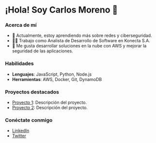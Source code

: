 # ¡Hola! Soy Carlos Moreno 👋

### Acerca de mí
- 🌱 Actualmente, estoy aprendiendo más sobre redes y ciberseguridad.
- 👨‍💻 Trabajo como Analista de Desarrollo de Software en Konecta S.A.
- 🔭 Me gusta desarrollar soluciones en la nube con AWS y mejorar la seguridad de las aplicaciones.

### Habilidades
- **Lenguajes**: JavaScript, Python, Node.js
- **Herramientas**: AWS, Docker, Git, DynamoDB

### Proyectos destacados
- [Proyecto 1](link_proyecto): Descripción del proyecto.
- [Proyecto 2](link_proyecto): Descripción del proyecto.

### Conéctate conmigo
- [LinkedIn](https://www.linkedin.com/in/carlosmoreno/)
- [Twitter](https://twitter.com/carlosmoreno)

